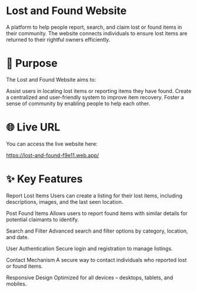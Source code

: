 # Lost and Found Website
A platform to help people report, search, and claim lost or found items in their community. The website connects individuals to ensure lost items are returned to their rightful owners efficiently.

# 🌟 Purpose
The Lost and Found Website aims to:

Assist users in locating lost items or reporting items they have found.
Create a centralized and user-friendly system to improve item recovery.
Foster a sense of community by enabling people to help each other.
# 🌐 Live URL
You can access the live website here:

https://lost-and-found-f9e11.web.app/
# ✨ Key Features
Report Lost Items
Users can create a listing for their lost items, including descriptions, images, and the last seen location.

Post Found Items
Allows users to report found items with similar details for potential claimants to identify.

Search and Filter
Advanced search and filter options by category, location, and date.

User Authentication
Secure login and registration to manage listings.

Contact Mechanism
A secure way to contact individuals who reported lost or found items.

Responsive Design
Optimized for all devices – desktops, tablets, and mobiles.
